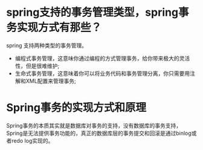 # spring支持的事务管理类型，spring事务实现方式有那些？
spring 支持两种类型的事务管理。
- 编程式事务管理，这意味你通过编程的方式管理事务，给你带来极大的灵活性，但是很难维护;
- 生命式事务管理，这意味着你可以将业务代码和事务管理分离，你只需要用注解和XML配置来管理事务;
# Spring事务的实现方式和原理
Spring事务的本质其实就是数据库对事务的支持，没有数据库的事务支持，Spring是无法提供事务功能的，真正的数据库层的事务提交和回滚是通过binlog或者redo log实现的。